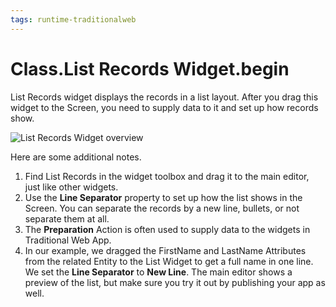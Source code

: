 ```yaml
---
tags: runtime-traditionalweb
---
```


# Class.List Records Widget.begin

List Records widget displays the records in a list layout. After you drag this widget to the Screen, you need to supply data to it and set up how records show.

![List Records Widget overview](https://github.com/danielmarquespt/docs-product/tree/e7ea3f444d5129dab245c69ab72ae091554bc4fb/src/ref/lang/auto/images/list-records.png?width=600%3E)

Here are some additional notes.

1. Find List Records in the widget toolbox and drag it to the main editor, just like other widgets.
2. Use the **Line Separator** property to set up how the list shows in the Screen. You can separate the records by a new line, bullets, or not separate them at all.
3. The **Preparation** Action is often used to supply data to the widgets in Traditional Web App.
4. In our example, we dragged the FirstName and LastName Attributes from the related Entity to the List Widget to get a full name in one line. We set the **Line Separator** to **New Line**. The main editor shows a preview of the list, but make sure you try it out by publishing your app as well. 

